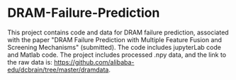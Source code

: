 # DRAM-Failure-Prediction
This project contains code and data for DRAM failure prediction, associated with the paper "DRAM Failure Prediction with Multiple Feature Fusion and Screening Mechanisms" (submitted). The code includes jupyterLab code and Matlab code.
The project includes processed .npy data, and the link to the raw data is: https://github.com/alibaba-edu/dcbrain/tree/master/dramdata.

